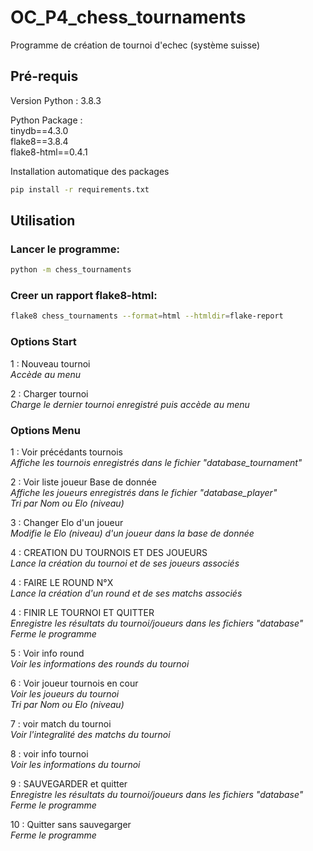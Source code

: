 # OC_P4_chess_tournaments
Programme de création de tournoi d'echec (système suisse)

## Pré-requis

Version Python : 3.8.3  

Python Package :  
tinydb==4.3.0  
flake8==3.8.4  
flake8-html==0.4.1  

Installation automatique des packages
```bash
pip install -r requirements.txt
```

## Utilisation

### Lancer le programme:
```bash
python -m chess_tournaments
```

### Creer un rapport flake8-html:
```bash
flake8 chess_tournaments --format=html --htmldir=flake-report
```

### Options Start

1 : Nouveau tournoi  
*Accède au menu*  

2 : Charger tournoi  
*Charge le dernier tournoi enregistré puis accède au menu*  

### Options Menu

1 : Voir précédants tournois  
*Affiche les tournois enregistrés dans le fichier "database_tournament"*  

2 : Voir liste joueur Base de donnée  
*Affiche les joueurs enregistrés dans le fichier "database_player"*  
*Tri par Nom ou Elo (niveau)*  

3 : Changer Elo d'un joueur  
*Modifie le Elo (niveau) d'un joueur dans la base de donnée*  

4 : CREATION DU TOURNOIS ET DES JOUEURS  
*Lance la création du tournoi et de ses joueurs associés*  

4 : FAIRE LE ROUND N°X  
*Lance la création d'un round et de ses matchs associés*  

4 : FINIR LE TOURNOI ET QUITTER  
*Enregistre les résultats du tournoi/joueurs dans les fichiers "database"*  
*Ferme le programme*  

5 : Voir info round  
*Voir les informations des rounds du tournoi*  

6 : Voir joueur tournois en cour  
*Voir les joueurs du tournoi*  
*Tri par Nom ou Elo (niveau)*  

7 : voir match du tournoi  
*Voir l'integralité des matchs du tournoi*  

8 : voir info tournoi  
*Voir les informations du tournoi*  

9 : SAUVEGARDER et quitter  
*Enregistre les résultats du tournoi/joueurs dans les fichiers "database"*  
*Ferme le programme*  

10 : Quitter sans sauvegarger  
*Ferme le programme*  